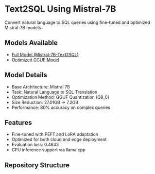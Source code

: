 # Text2SQL Using Mistral-7B

Convert natural language to SQL queries using fine-tuned and optimized Mistral-7B models.

## Models Available
- [Full Model (Mistral-7B-Text2SQL)](https://huggingface.co/tharun66/Mistral-7B-Text2SQL)
- [Optimized GGUF Model](https://huggingface.co/tharun66/mistral-sql-gguf)

## Model Details
- Base Architecture: Mistral 7B
- Task: Natural Language to SQL Translation
- Optimization Method: GGUF Quantization (Q8_0)
- Size Reduction: 27.01GB → 7.2GB
- Performance: 80% accuracy on complex queries

## Features
- Fine-tuned with PEFT and LoRA adaptation
- Optimized for both cloud and edge deployment
- Evaluation loss: 0.4643
- CPU inference support via llama.cpp

## Repository Structure
